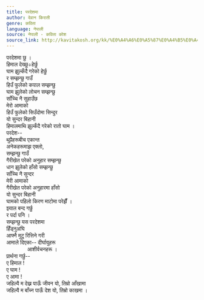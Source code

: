 ```yaml
---
title: परदेशमा
author: देवान किराती
genre: कविता
language: नेपाली
source: नेपाली - कविता कोश
source_link: http://kavitakosh.org/kk/%E0%A4%A6%E0%A5%87%E0%A4%B5%E0%A4%BE%E0%A4%A8_%E0%A4%95%E0%A4%BF%E0%A4%B0%E0%A4%BE%E0%A4%A4%E0%A5%80
---
```


परदेशमा छु ।  
हिमाल देख्छु÷हेर्छु  
घाम झुल्कँदै गरेको हेर्छु  
र सम्झन्छु गाउँ  
हिउँ फुलेको कपाल सम्झन्छु  
घाम झुलेको लोचन सम्झन्छु  
साँच्चि नै सुहाउँछ  
मेरो आमाको  
हिउँ फुलेको सिउँदोमा सिन्दुर  
यो सुन्दर बिहानी  
हिमालमाथि झुल्कँदै गरेको रातो घाम ।  
परदेश--  
थुप्रैहरूबीच एकान्त  
अनेकहरूमाझ एक्लो,  
सम्झन्छु गाउँ  
गैरीखेत परेको अनुहार सम्झन्छु  
धान झुलेको हाँसो सम्झन्छु  
साँच्चि नै सुन्दर  
मेरी आमाको  
गैरीखेत परेको अनुहारमा हाँसो  
यो सुन्दर बिहानी  
घामको पहिलो किरण माटोमा परेझैँ ।  
झ्याल बन्द गर्छु  
र पर्दा पनि ।  
सम्झन्छु यस परदेशमा  
हिँड्नुअघि  
आफ्नै मुटु रित्तिने गरी  
आमाले दिएका-- दीर्घायुहरू  
              आशीर्वचनहरू ।  
प्रार्थना गर्छु--  
ए हिमाल !  
ए घाम !  
ए आमा !  
जहिल्यै म देख्न पाऊँ जीवन यो, तिम्रो आँखामा  
जहिल्यै म बाँच्न पाऊँ देश यो, तिम्रो काखमा ।
